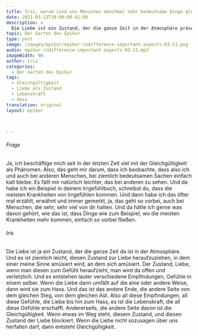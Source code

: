 ```yaml
---
title: Iris, warum sind uns Menschen manchmal sehr bedeutsame Dinge gleichgültig?
date: 2021-03-23T19:00:00-01:00
description: >
  Die Liebe ist ein Zustand, der die ganze Zeit in der Atmosphäre präsent ist und leicht von einem Gefühl der Freude und Amüsement heraufgezogen werden kann. Es ist ein Zustand der Offenheit und Verletzlichkeit, der verschiedene Empfindungen und Gefühle in uns hervorbringt, der auch mal "umfallen" kann und zu Hass werden. Wenn die Liebe jedoch aufgrund von Hindernissen blockiert wird, kann sie in Gleichgültigkeit umschlagen.
topic: Der Garten des Epikur
type: post
image: /images/epikur/epikur-indifference-important-aspects-03-21.png
audio: epikur-indifference-important-aspects-03-21.mp3
imageWidth: 90
author: Iris
categories:
  - Der Garten des Epikur
tags:
  - Gleichgültigkeit
  - Liebe als Zustand
  - Lebenskraft
  - Hass
translation: original
layout: epikur



---
```


###### Frage
Ja, ich beschäftige mich seit in der letzten Zeit viel mit der Gleichgültigkeit als Phänomen.
Also, das geht mir darum, dass ich beobachte, dass also ich und auch bei anderen Menschen,
bei ziemlich bedeutsamen Sachen einfach kalt bleibe.
Es fällt mir natürlich leichter, das bei anderen zu sehen.
Und da habe ich ein Beispiel in deinem Irrgefühlbuch, schreibst du, dass die meisten Krankheiten von Irrgefühlen kommen.
Und dann habe ich das öfter mal erzählt, erwähnt und immer gemerkt, ja, das geht so vorbei, auch bei Menschen, die sehr, sehr viel von dir halten.
Und da hätte ich gerne was davon gehört, wie das ist, dass Dinge wie zum Beispiel,
wo die meisten Krankheiten mehr kommen, einfach so vorbei fließen.

###### Iris
Die Liebe ist ja ein Zustand, der die ganze Zeit da ist in der Atmosphäre.
Und es ist ziemlich leicht, diesen Zustand zur Liebe heraufzuziehen, in dem einer meine Sinne amüsiert wird, an dem sich amüsiert.
Der Zustand, Liebe, wenn man diesen zum Gefühl heraufzieht, man wird da offen und verletzlich.
Und es entstehen lauter verschiedene Empfindungen, Gefühle in einem selber.
Wenn die Liebe dann umfällt auf die eine oder andere Weise, dann wird sie zum Hass.
Und das ist das andere Ende, die andere Seite von dem gleichen Steg, von dem gleichen Ast.
Also all diese Empfindungen, all diese Gefühle, die Liebe bis hin zum Hass, es ist die Lebenskraft, die all diese Gefühle erschafft.
Andererseits, die andere Seite davon ist die Gleichgültigkeit.
Wenn etwas im Weg steht, diesem Zustand, und diesen Zustand der Liebe blockiert.
Wenn die Liebe nicht sozusagen über uns herfallen darf, dann entsteht Gleichgültigkeit.
